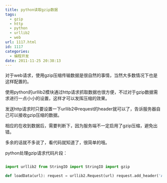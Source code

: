 ```yaml
---
title: python读取gzip数据
tags:
  - gzip
  - http
  - python
  - urllib2
  - web
url: 1117.html
id: 1117
categories:
  - 编程开发
date: 2011-11-25 20:38:13
---
```


对于web请求，使用gzip压缩传输数据是很自然的事情，当然大多数情况下也是这样配置的。  

使用python的urllib2模块通过http请求抓取数据也很方便，不过对于gzip数据需求进行一点小小的设置，这样才可以发挥压缩的效果。  

发送http请求时只要设置一下urllib2中request的header就可以了，告诉服务器自己可以接收gzip压缩的数据。  

相应的在收到数据后，需要判断下，因为服务端不一定启用了gzip压缩，避免出错。  

多余的话就不多说了，看代码就知道了，很简单的哦。  

python处理gzip请求代码片段：  

```python  

import urllib2 from StringIO import StringIO import gzip  

def loadData(url): request = urllib2.Request(url) request.add_header('Accept-encoding', 'gzip') response = urllib2.urlopen(request) if response.info().get('Content-Encoding') == 'gzip': print 'gzip enabled' buf = StringIO(response.read()) f = gzip.GzipFile(fileobj=buf) data = f.read() else: data = response.read() return data \\n```
